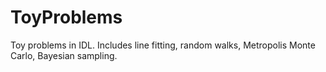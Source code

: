 # ToyProblems
Toy problems in IDL. Includes line fitting, random walks, Metropolis Monte Carlo, Bayesian sampling.
